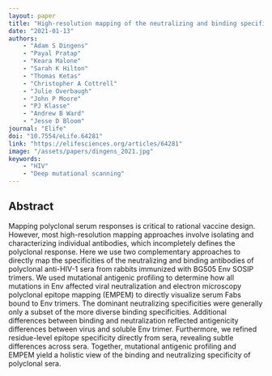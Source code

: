 ```yaml
---
layout: paper
title: "High-resolution mapping of the neutralizing and binding specificities of polyclonal sera post-HIV Env trimer vaccination"
date: "2021-01-13"
authors: 
    - "Adam S Dingens"
    - "Payal Pratap"
    - "Keara Malone"
    - "Sarah K Hilton"
    - "Thomas Ketas"
    - "Christopher A Cottrell"
    - "Julie Overbaugh"
    - "John P Moore"
    - "PJ Klasse"
    - "Andrew B Ward"
    - "Jesse D Bloom"
journal: "Elife"
doi: "10.7554/eLife.64281"
link: "https://elifesciences.org/articles/64281"
image: "/assets/papers/dingens_2021.jpg"
keywords:
    - "HIV"
    - "Deep mutational scanning"
---
```


## Abstract

Mapping polyclonal serum responses is critical to rational vaccine design. However, most high-resolution mapping approaches involve isolating and characterizing individual antibodies, which incompletely defines the polyclonal response. Here we use two complementary approaches to directly map the specificities of the neutralizing and binding antibodies of polyclonal anti-HIV-1 sera from rabbits immunized with BG505 Env SOSIP trimers. We used mutational antigenic profiling to determine how all mutations in Env affected viral neutralization and electron microscopy polyclonal epitope mapping (EMPEM) to directly visualize serum Fabs bound to Env trimers. The dominant neutralizing specificities were generally only a subset of the more diverse binding specificities. Additional differences between binding and neutralization reflected antigenicity differences between virus and soluble Env trimer. Furthermore, we refined residue-level epitope specificity directly from sera, revealing subtle differences across sera. Together, mutational antigenic profiling and EMPEM yield a holistic view of the binding and neutralizing specificity of polyclonal sera.
